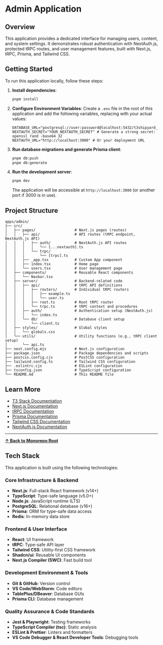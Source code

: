 # Admin Application

## Overview

This application provides a dedicated interface for managing users, content, and system settings. It demonstrates robust authentication with NextAuth.js, protected tRPC routes, and user management features, built with Next.js, tRPC, Prisma, and Tailwind CSS.

## Getting Started

To run this application locally, follow these steps:

1.  **Install dependencies**:
    ```bash
    pnpm install
    ```

2.  **Configure Environment Variables**: Create a `.env` file in the root of this application and add the following variables, replacing with your actual values:
    ```
    DATABASE_URL="postgresql://user:password@localhost:5432/t3shipyard_admin"
    NEXTAUTH_SECRET="YOUR_NEXTAUTH_SECRET" # Generate a strong secret: openssl rand -base64 32
    NEXTAUTH_URL="http://localhost:3000" # Or your deployment URL
    ```

3.  **Run database migrations and generate Prisma client**:
    ```bash
    pnpm db:push
    pnpm db:generate
    ```

4.  **Run the development server**:
    ```bash
    pnpm dev
    ```

    The application will be accessible at `http://localhost:3000` (or another port if 3000 is in use).

## Project Structure

```
apps/admin/
├── src/
│   ├── pages/                  # Next.js pages (routes)
│   │   ├── api/                # API routes (tRPC endpoint, NextAuth.js API)
│   │   │   ├── auth/           # NextAuth.js API routes
│   │   │   │   └── [...nextauth].ts
│   │   │   └── trpc/
│   │   │       └── [trpc].ts
│   │   ├── _app.tsx            # Custom App component
│   │   ├── index.tsx           # Home page
│   │   └── users.tsx           # User management page
│   ├── components/             # Reusable React components
│   │   └── Navbar.tsx
│   ├── server/                 # Backend-related code
│   │   ├── api/                # tRPC API definitions
│   │   │   ├── routers/        # Individual tRPC routers
│   │   │   │   ├── example.ts
│   │   │   │   └── user.ts
│   │   │   ├── root.ts         # Root tRPC router
│   │   │   └── trpc.ts         # tRPC context and procedures
│   │   ├── auth/               # Authentication setup (NextAuth.js)
│   │   │   └── index.ts
│   │   └── db/                 # Database client setup
│   │       └── client.ts
│   ├── styles/                 # Global styles
│   │   └── globals.css
│   └── utils/                  # Utility functions (e.g., tRPC client setup)
│       └── api.ts
├── next.config.mjs             # Next.js configuration
├── package.json                # Package dependencies and scripts
├── postcss.config.cjs          # PostCSS configuration
├── tailwind.config.ts          # Tailwind CSS configuration
├── .eslintrc.cjs               # ESLint configuration
├── tsconfig.json               # TypeScript configuration
└── README.md                   # This README file
```

## Learn More

-   [T3 Stack Documentation](https://create.t3.gg/)
-   [Next.js Documentation](https://nextjs.org/docs)
-   [tRPC Documentation](https://trpc.io/docs)
-   [Prisma Documentation](https://www.prisma.io/docs)
-   [Tailwind CSS Documentation](https://tailwindcss.com/docs)
-   [NextAuth.js Documentation](https://next-auth.js.org/)

---

**[&#8593; Back to Monorepo Root](https://github.com/dunamismax/t3-shipyard)**

## Tech Stack

This application is built using the following technologies:

### Core Infrastructure & Backend

-   **Next.js**: Full-stack React framework (v14+)
-   **TypeScript**: Type-safe language (v5.0+)
-   **Node.js**: JavaScript runtime (LTS)
-   **PostgreSQL**: Relational database (v16+)
-   **Prisma**: ORM for type-safe data access
-   **Redis**: In-memory data store

### Frontend & User Interface

-   **React**: UI framework
-   **tRPC**: Type-safe API layer
-   **Tailwind CSS**: Utility-first CSS framework
-   **Shadcn/ui**: Reusable UI components
-   **Next.js Compiler (SWC)**: Fast build tool

### Development Environment & Tools

-   **Git & GitHub**: Version control
-   **VS Code/WebStorm**: Code editors
-   **TablePlus/DBeaver**: Database GUIs
-   **Prisma CLI**: Database management

### Quality Assurance & Code Standards

-   **Jest & Playwright**: Testing frameworks
-   **TypeScript Compiler (tsc)**: Static analysis
-   **ESLint & Prettier**: Linters and formatters
-   **VS Code Debugger & React Developer Tools**: Debugging tools



